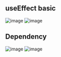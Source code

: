 ## useEffect basic
![image](https://github.com/anjiladhikari/React-Journey/assets/21165474/16191ff6-3bda-4096-ba54-1d11deb5cc1c)
![image](https://github.com/anjiladhikari/React-Journey/assets/21165474/5a8b9f1e-7cbc-4395-8457-7f0cad37afb3)

## Dependency
![image](https://github.com/anjiladhikari/React-Journey/assets/21165474/31ced2da-1b7c-4560-b151-a2a9d9b082c8)
![image](https://github.com/anjiladhikari/React-Journey/assets/21165474/f0c0e4d4-3b14-4b05-9e58-0ff06183b2bd)
